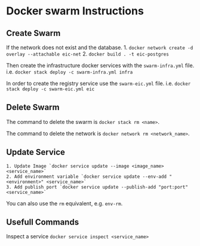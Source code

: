 # Docker swarm Instructions

## Create Swarm

If the network does not exist and the database.
	1. `docker network create -d overlay --attachable eic-net`
	2. `docker build . -t eic-postgres`
	
Then create the infrastructure docker services with the `swarm-infra.yml` file.
i.e. `docker stack deploy -c swarm-infra.yml infra`

In order to create the registry service use the `swarm-eic.yml` file.
i.e. `docker stack deploy -c swarm-eic.yml eic`

## Delete Swarm
The command to delete the swarm is `docker stack rm <name>`.

The command to delete the network is `docker network rm <network_name>`.

## Update Service
	1. Update Image `docker service update --image <image_name> <service_name>`
	2. Add environment variable `docker service update --env-add "<environment>" <service_name>`
	3. Add publish port `docker service update --publish-add "port:port" <service_name>`
You can also use the `rm` equivalent, e.g. `env-rm`.

## Usefull Commands
Inspect a service `docker service inspect <service_name>`